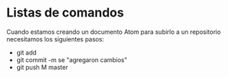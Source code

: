 # Listas de comandos

Cuando estamos creando un documento Atom para
subirlo a un repositorio necesitamos los siguientes pasos:

* git add
* git commit -m se "agregaron cambios"
* git push M master
